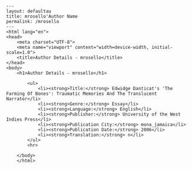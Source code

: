 
    ---
    layout: defaultau
    title: mrosello'Author Name 
    permalink: /mrosello
    ---
    <html lang="en">
    <head>
        <meta charset="UTF-8">
        <meta name="viewport" content="width=device-width, initial-scale=1.0">
        <title>Author Details - mrosello</title>
    </head>
    <body>
        <h1>Author Details - mrosello</h1>
        
            <ul>
                <li><strong>Title:</strong> Edwidge Danticat's 'The Farming Of Bones': Traumatic Memories And The Translucent Narrator</li>
                <li><strong>Genre:</strong> Essay</li>
                <li><strong>Language:</strong> English</li>
                <li><strong>Publisher:</strong> University of the West Indies Press</li>
                <li><strong>Publication City:</strong> mona_jamaica</li>
                <li><strong>Publication Date:</strong> 2006</li>
                <li><strong>Translation:</strong> n</li>
            </ul>
            <hr>
            
        </body>
        </html>
        